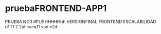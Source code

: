 # pruebaFRONTEND-APP1
PRUEBA NO.1
 #PUSHHHHHhh
 VERSIONFINAL FRONTEND ESCALABILIDAD
d1
11
2
2pl
caeq11
vsd
e2d
